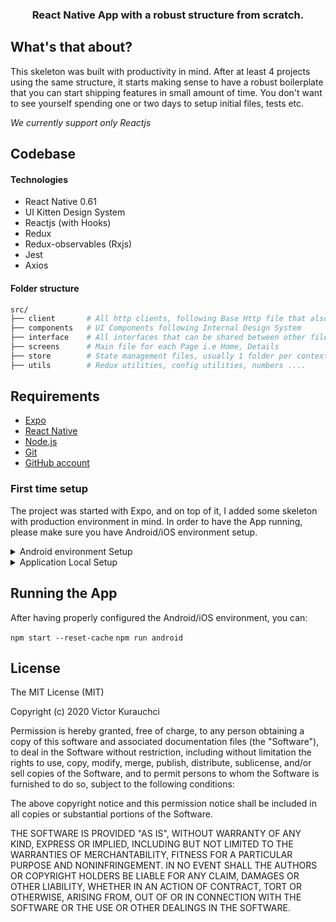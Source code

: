 
<div align="center">

  ### React Native App with a robust structure from scratch.

</div>

## What's that about?

This skeleton was built with productivity in mind. After at least 4 projects using the same structure, it starts making sense to have a robust boilerplate that you can start shipping features in small amount of time. You don't want to see yourself spending one or two days to setup initial files, tests etc.

_We currently support only Reactjs_

## Codebase

#### Technologies
* React Native 0.61
* UI Kitten Design System
* Reactjs (with Hooks)
* Redux
* Redux-observables (Rxjs)
* Jest
* Axios

#### Folder structure

```sh
src/
├── client       # All http clients, following Base Http file that also uses Axios library for http calls
├── components   # UI Components following Internal Design System
├── interface    # All interfaces that can be shared between other files
├── screens      # Main file for each Page i.e Home, Details
├── store        # State management files, usually 1 folder per context, containing reducers, epics, actions, types
├── utils        # Redux utilities, config utilities, numbers ....
```
## Requirements

* [Expo](https://expo.io/)
* [React Native](https://github.com/facebook/react-native)
* [Node.js](http://nodejs.org/)
* [Git](https://git-scm.com/)
* [GitHub account](https://github.com/)

### First time setup

The project was started with Expo, and on top of it, I added some skeleton with production environment in mind.
In order to have the App running, please make sure you have Android/iOS environment setup.

<details>
<summary>Android environment Setup</summary>
  
1. Download and install Java [(preferably Java 8)](https://www.oracle.com/technetwork/java/javase/downloads/jdk8-downloads-2133151.html)
2. Download [Android Studio](https://developer.android.com/studio)
3. Follow the set up prompts and select the following components when prompted at the SDK Manager step:

* Build Tools: 28.0.2
* SDK: 16 & 27
* NDK

3. Create virtual device for local execution. Run ` adb devices` to list available devices
4. Import the project into Android Studio using the `Existing project in filesystem` option and select the `android` directory in the project root
5. Let Android Studio parse the build scripts and pull in required dependencies (this might take a while for the first build)

NOTE: To use platform tools like `adb` on the command line you will need to add `$ANDROID_HOME/platform-tools` to the `$PATH`. `$ANDROID_HOME` is the root of your android sdk installation which might also require manually setting in your shell rc files ie (`.bashrc`, `.zshrc`).
</details>

<details>
<summary>Application Local Setup</summary>
  
1. Clone the repo
2. `npm install`
3. Make sure a device is available with `adb devices`
4. Go to `/android` and edit the following files
    1. Execute `cp release-keystore.properties.dist release-keystore.properties` and replace the local variables
    2. Replace `local.properties` file content paths with your user
5. `npm run android`
</details>

## Running the App

After having properly configured the Android/iOS environment, you can:

`npm start --reset-cache`
`npm run android`

## License

The MIT License (MIT)

Copyright (c) 2020 Victor Kurauchci

Permission is hereby granted, free of charge, to any person obtaining a copy of this software and associated documentation files (the "Software"), to deal in the Software without restriction, including without limitation the rights to use, copy, modify, merge, publish, distribute, sublicense, and/or sell copies of the Software, and to permit persons to whom the Software is furnished to do so, subject to the following conditions:

The above copyright notice and this permission notice shall be included in all copies or substantial portions of the Software.

THE SOFTWARE IS PROVIDED "AS IS", WITHOUT WARRANTY OF ANY KIND, EXPRESS OR IMPLIED, INCLUDING BUT NOT LIMITED TO THE WARRANTIES OF MERCHANTABILITY, FITNESS FOR A PARTICULAR PURPOSE AND NONINFRINGEMENT. IN NO EVENT SHALL THE AUTHORS OR COPYRIGHT HOLDERS BE LIABLE FOR ANY CLAIM, DAMAGES OR OTHER LIABILITY, WHETHER IN AN ACTION OF CONTRACT, TORT OR OTHERWISE, ARISING FROM, OUT OF OR IN CONNECTION WITH THE SOFTWARE OR THE USE OR OTHER DEALINGS IN THE SOFTWARE.
